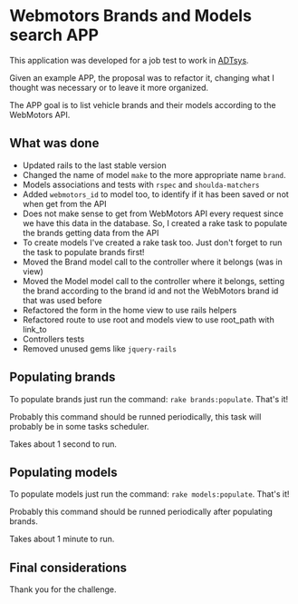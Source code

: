 # Webmotors Brands and Models search APP

This application was developed for a job test to work in [ADTsys](http://www.adtsys.com.br/).

Given an example APP, the proposal was to refactor it, changing what I thought was necessary or to leave it more organized.

The APP goal is to list vehicle brands and their models according to the WebMotors API.

## What was done

- Updated rails to the last stable version
- Changed the name of model `make` to the more appropriate name `brand`.
- Models associations and tests with `rspec` and `shoulda-matchers`
- Added `webmotors_id` to model too, to identify if it has been saved or not when get from the API
- Does not make sense to get from WebMotors API every request since we have this data in the database. So, I created a rake task to populate the brands getting data from the API
- To create models I've created a rake task too. Just don't forget to run the task to populate brands first!
- Moved the Brand model call to the controller where it belongs (was in view)
- Moved the Model model call to the controller where it belongs, setting the brand according to the brand id and not the WebMotors brand id that was used before
- Refactored the form in the home view to use rails helpers
- Refactored route to use root and models view to use root_path with link_to
- Controllers tests
- Removed unused gems like `jquery-rails`

## Populating brands

To populate brands just run the command: `rake brands:populate`. That's it!

Probably this command should be runned periodically, this task will probably be in some tasks scheduler.

Takes about 1 second to run.

## Populating models

To populate models just run the command: `rake models:populate`. That's it!

Probably this command should be runned periodically after populating brands.

Takes about 1 minute to run.

## Final considerations

Thank you for the challenge.